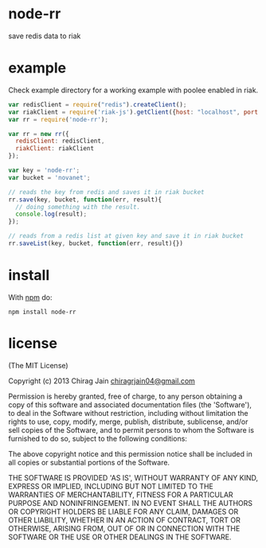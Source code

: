 # node-rr

save redis data to riak

# example

Check example directory for a working example with poolee enabled in riak.

``` js
var redisClient = require("redis").createClient();
var riakClient = require('riak-js').getClient({host: "localhost", port: "8098"});
var rr = require('node-rr');

var rr = new rr({
  redisClient: redisClient,
  riakClient: riakClient
});

var key = 'node-rr';
var bucket = 'novanet';

// reads the key from redis and saves it in riak bucket
rr.save(key, bucket, function(err, result){
  // doing something with the result.
  console.log(result);
});

// reads from a redis list at given key and save it in riak bucket
rr.saveList(key, bucket, function(err, result){})
```

# install

With [npm](https://npmjs.org) do:

```
npm install node-rr
```

# license

(The MIT License)

Copyright (c) 2013 Chirag Jain <chiragrjain04@gmail.com>

Permission is hereby granted, free of charge, to any person obtaining a copy of this software and associated documentation files (the 'Software'), to deal in the Software without restriction, including without limitation the rights to use, copy, modify, merge, publish, distribute, sublicense, and/or sell copies of the Software, and to permit persons to whom the Software is furnished to do so, subject to the following conditions:

The above copyright notice and this permission notice shall be included in all copies or substantial portions of the Software.

THE SOFTWARE IS PROVIDED 'AS IS', WITHOUT WARRANTY OF ANY KIND, EXPRESS OR IMPLIED, INCLUDING BUT NOT LIMITED TO THE WARRANTIES OF MERCHANTABILITY, FITNESS FOR A PARTICULAR PURPOSE AND NONINFRINGEMENT. IN NO EVENT SHALL THE AUTHORS OR COPYRIGHT HOLDERS BE LIABLE FOR ANY CLAIM, DAMAGES OR OTHER LIABILITY, WHETHER IN AN ACTION OF CONTRACT, TORT OR OTHERWISE, ARISING FROM, OUT OF OR IN CONNECTION WITH THE SOFTWARE OR THE USE OR OTHER DEALINGS IN THE SOFTWARE.
